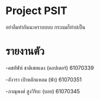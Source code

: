 # Project PSIT
อย่าลืมทำกันนะคราบบบบ
กระผมก็ทำบ่เป็น
# รายงานตัว
-คชทัฬห์ ชาติเชยแดง (คอปเตอร์) 61070339

-อังวรา  เป้าหลักแหลม (ฟ้า)     61070351

-ภาณุพงศ์ สูงวิริยะ (บอย) 61070345
